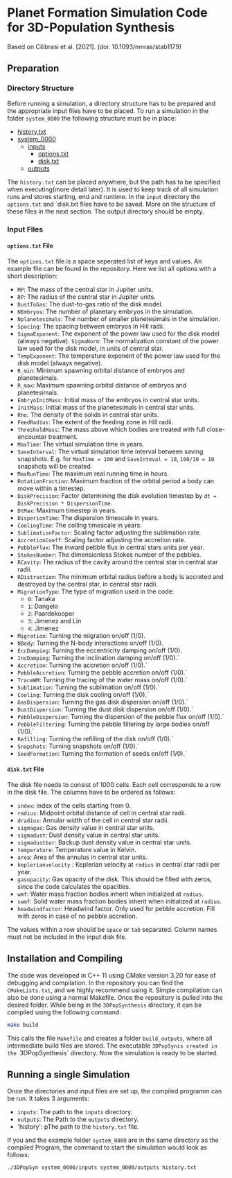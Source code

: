 # Planet Formation Simulation Code for 3D-Population Synthesis

Based on Cilibrasi et al. [2021]. (doi:  10.1093/mnras/stab1179)

## Preparation

### Directory Structure

Before running a simulation, a directory structure has to be prepared and the appropriate input files have to be placed.
To run a simulation in the folder `system_0000` the following structure must be in place:

* [history.txt](./history.txt)
* [system_0000](./system_0000)
    * [inputs](./inputs)
        * [options.txt](./inputs/options.txt)
        * [disk.txt](./inputs/disk.txt)
    * [outputs](./outputs)

The `history.txt` can be placed anywhere, but the path has to be specified when executing(more detail later). It is used
to keep track of all simulation runs and stores starting, end and runtime. In the `input` directory the `options.txt`
and `disk.txt files have to be saved. More on the structure of these files in the next section. The output directory
should be empty.

### Input Files

#### `options.txt` File

The `options.txt` file is a space seperated list of keys and values. An example file can be found in the repository.
Here we list all options with a short description:

- `MP`: The mass of the central star in Jupiter units.
- `RP`: The radius of the central star in Jupiter units.
- `DustToGas`: The dust-to-gas ratio of the disk model.
- `NEmbryos`: The number of planetary embryos in the simulation.
- `Nplanetesimals`: The number of smaller planetesimals in the simulation.
- `Spacing`: The spacing between embryos in Hill radii.
- `SigmaExponent`: The exponent of the power law used for the disk model (always negative).
  `SigmaNorm`: The normalization constant of the power law used for the disk model, in units of central star.
- `TempExponent`: The temperature exponent of the power law used for the disk model (always negative).
- `R_min`: Minimum spawning orbital distance of embryos and planetesimals.
- `R_max`: Maximum spawning orbital distance of embryos and planetesimals.
- `EmbryoInitMass`: Initial mass of the embryos in central star units.
- `InitMass`: Initial mass of the planetesimals in central star units.
- `Rho`: The density of the solids in central star units.
- `FeedRadius`: The extent of the feeding zone in Hill radii.
- `ThresholdMass`: The mass above which bodies are treated with full close-encounter treatment.
- `MaxTime`: The virtual simulation time in years.
- `SaveInterval`: The virtual simulation time interval between saving snapshots. E.g. for `MaxTime = 100`
  and `SaveInteval = 10`, `100/10 = 10` snapshots will be created.
- `MaxRunTime`: The maximum real running time in hours.
- `RotationFraction`: Maximum fraction of the orbital period a body can move within a timestep.
- `DiskPrecision`: Factor determining the disk evolution timestep by `dt = DiskPrecision * DispersionTime`.
- `DtMax`: Maximum timestep in years.
- `DisperionTime`: The dispersion timescale in years.
- `CoolingTime`: The colling timescale in years.
- `SublimationFactor`: Scaling factor adjusting the sublimation rate.
- `AccretionCoeff`: Scaling factor adjusting the accretion rate.
- `PebbleFlux`: The inward pebble flux in central stars units per year.
- `StokesNumber`: The dimensionless Stokes number of the pebbles.
- `RCavity`: The radius of the cavity around the central star in central star radii.
- `RDistruction`: The minimum orbital radius before a body is accreted and destroyed by the central star, in central
  star radii.
- `MigrationType`: The type of migration used in the code:
    - `0`: Tanaka
    - `1`: Dangelo
    - `2`: Paardekooper
    - `3`: Jimenez and Lin
    - `4`: Jimenez
- `Migration`: Turning the migration on/off (1/0).
- `NBody`: Turning the N-body interactions on/off (1/0).
- `EccDamping`: Turning the eccentricity damping on/off (1/0).
- `IncDamping`: Turning the inclination damping on/off (1/0).`
- `Accretion`: Turning the accretion on/off (1/0).`
- `PebbleAccretion`: Turning the pebble accretion on/off (1/0).`
- `TraceWM`: Turning the tracing of the water mass on/off (1/0).`
- `Sublimation`: Turning the sublimation on/off (1/0).`
- `Cooling`: Turning the disk cooling on/off (1/0).`
- `GasDispersion`: Turning the gas disk dispersion on/off (1/0).`
- `DustDispersion`: Turning the dust disk dispersion on/off (1/0).`
- `PebbleDispersion`: Turning the dispersion of the pebble flux on/off (1/0).`
- `PebbleFiltering`: Turning the pebble filtering by large bodies on/off (1/0).`
- `Refilling`: Turning the refilling of the disk on/off (1/0).`
- `Snapshots`: Turning snapshots on/off (1/0).`
- `SeedFormation`: Turning the formation of seeds on/off (1/0).`

#### `disk.txt` File

The disk file needs to consist of 1000 cells. Each cell corresponds to a row in the disk file. The columns have to be
ordered as follows:

- `index`: index of the cells starting from 0.
- `radius`: Midpoint orbital distance of cell in central star radii.
- `dradius`: Annular width of the cell in central star radii.
- `sigmagas`: Gas density value in central star units.
- `sigmadust`: Dust density value in central star units.
- `sigmadustbar`: Backup dust density value in central star units.
- `temperature`: Temperature value in Kelvin.
- `area`: Area of the annulus in central star units.
- `keplerianvelocity` : Keplerian velocity at `radius` in central star radii per year.
- `gasopacity`: Gas opacity of the disk. This should be filled with zeros, since the code calculates the opacities.
- `wmf`: Water mass fraction bodies inherit when initialized at `radius`.
- `swmf`: Solid water mass fraction bodies inherit when initialized at `radius`.
- `headwindfactor`: Headwind factor. Only used for pebble accretion. Fill with zeros in case of no pebble accretion.

The values within a row should be `space` or `tab` separated. Column names must not be included in the input disk file.

## Installation and Compiling

The code was developed in C++ 11 using CMake version 3.20 for ease of debugging and compilation. In the repository you
can find the `CMakeLists.txt`, and we highly recommend using it. Simple compilation can also be done using a normal
Makefile. Once the repository is pulled into the desired folder. While being in the `3DPopSynthesis` directory, it can
be compiled using the following command.

```bash
make build
```

This calls the file `Makefile` and creates a folder `build_outputs`, where all intermediate build files are stored. The
executable `3DPopSynis created in the `3DPopSynthesis` directory. Now the simulation is ready to be started.

## Running a single Simulation

Once the directories and input files are set up, the compiled programm can be run. It takes 3 arguments:
- `inputs`: The path to the `inputs` directory.
- `outputs`: The Path to the `outputs` directory.
- 'history': pThe path to the `history.txt` file.

If you and the example folder `system_0000` are in the same directory as the compiled Program, the command to start the simulation would look as follows:
```bash
./3DPopSyn system_0000/inputs system_0000/outputs history.txt
```




